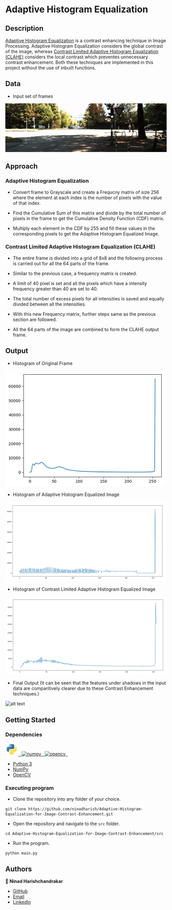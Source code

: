 # Adaptive Histogram Equalization

## Description

[Adaptive Histogram Equalization](https://towardsdatascience.com/histogram-equalization-5d1013626e64) is a contrast enhancing technique in Image Processing. Adaptive Histogram Equalization considers the global contrast of the image, whereas [Contrast Limited Adaptive Histogram Equalization (CLAHE)](https://en.wikipedia.org/wiki/Adaptive_histogram_equalization#:~:text=Ordinary%20AHE%20tends,excess%20is%20negligible.) considers the local contrast which preventes unnecessary contrast enhancement. Both these techniques are implemented in this project without the use of inbuilt functions.


## Data

* Input set of frames

![alt text](/data/data.gif)


## Approach

### Adaptive Histogram Equalization

* Convert frame to Grayscale and create a Frequcny matrix of size 256 where the element at each index is the number of pixels with the value of that index.

* Find the Cumulative Sum of this matrix and divide by the total number of pixels in the frame to get the Cumulative Density Function (CDF) matrix.

* Multiply each element in the CDF by 255 and fill these values in the corresponding pixels to get the Adaptive Histogram Equalized Image.


### Contrast Limited Adaptive Histogram Equalization (CLAHE)

* The entire frame is divided into a grid of 8x8 and the following process is carried out for all the 64 parts of the frame.

* Similar to the previous case, a frequency matrix is created.

* A limit of 40 pixel is set and all the pixels which have a intensity frequency greater than 40 are set to 40. 

* The total number of excess pixels for all intensities is saved and equally divided between all the intensities.

* With this new Frequency matrix, further steps same as the previous section are followed.

* All the 64 parts of the image are combined to form the CLAHE output frame.


## Output

* Histogram of Original Frame

![alt text](/output/output1.png)

* Histogram of Adaptive Histogram Equalized Image

![alt text](/output/output2.png)

* Histogram of Contrast Limited Adaptive Histogram Equalized Image

![alt text](/output/output3.png)

* Final Output (It can be seen that the features under shadows in the input data are comparitively clearer due to these Contrast Enhancement techniques.)

![alt text](/output/final_output.gif)



## Getting Started

### Dependencies

<p align="left"> 
<a href="https://www.python.org" target="_blank" rel="noreferrer"> <img src="https://raw.githubusercontent.com/devicons/devicon/master/icons/python/python-original.svg" alt="python" width="40" height="40"/>&ensp; </a>
<a href="https://numpy.org/" target="_blank" rel="noreferrer"> <img src="https://www.codebykelvin.com/learning/python/data-science/numpy-series/cover-numpy.png" alt="numpy" width="40" height="40"/>&ensp; </a>
<a href="https://opencv.org/" target="_blank" rel="noreferrer"> <img src="https://avatars.githubusercontent.com/u/5009934?v=4&s=400" alt="opencv" width="40" height="40"/>&ensp; </a>

* [Python 3](https://www.python.org/)
* [NumPy](https://numpy.org/)
* [OpenCV](https://opencv.org/)


### Executing program

* Clone the repository into any folder of your choice.
```
git clone https://github.com/ninadharish/Adaptive-Histogram-Equalization-for-Image-Contrast-Enhancement.git
```

* Open the repository and navigate to the `src` folder.
```
cd Adaptive-Histogram-Equalization-for-Image-Contrast-Enhancement/src
```

* Run the program.
```
python main.py
```


## Authors

👤 **Ninad Harishchandrakar**

* [GitHub](https://github.com/ninadharish)
* [Email](mailto:ninad.harish@gmail.com)
* [LinkedIn](https://linkedin.com/in/ninadharish)
